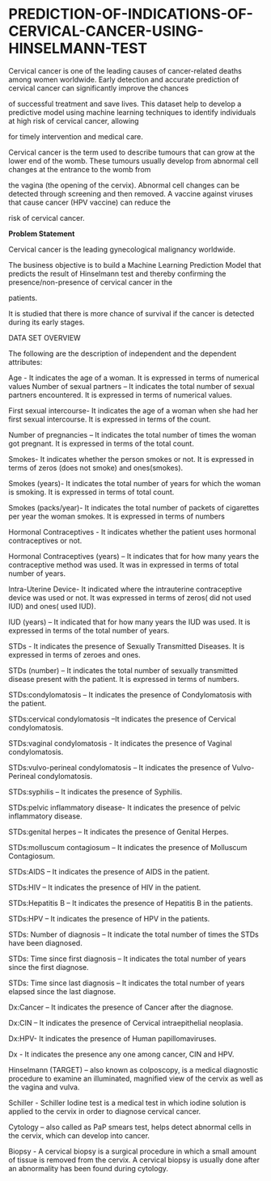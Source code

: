 # PREDICTION-OF-INDICATIONS-OF-CERVICAL-CANCER-USING-HINSELMANN-TEST

Cervical cancer is one of the leading causes of cancer-related deaths among women worldwide. Early detection and accurate prediction of cervical cancer can significantly improve the chances

of successful treatment and save lives. This dataset help to develop a predictive model using machine learning techniques to identify individuals at high risk of cervical cancer, allowing

for timely intervention and medical care.

Cervical cancer is the term used to describe tumours that can grow at the lower end of the womb. These tumours usually develop from abnormal cell changes at the entrance to the womb from 

the vagina (the opening of the cervix). Abnormal cell changes can be detected through screening and then removed. A vaccine against viruses that cause cancer (HPV vaccine) can reduce the 

risk of cervical cancer.

**Problem Statement**

Cervical cancer is the leading gynecological malignancy worldwide.

The business objective is to build a Machine Learning Prediction Model that predicts the result of Hinselmann test and thereby confirming the presence/non-presence of cervical cancer in the 

patients.

It is studied that there is more chance of survival if the cancer is detected during its early stages.


DATA SET OVERVIEW

The following are the description of independent and the dependent attributes:

Age - It indicates the age of a woman. It is expressed in terms of numerical values
Number of sexual partners – It indicates the total number of sexual partners encountered. It is expressed in terms of numerical values.

First sexual intercourse- It indicates the age of a woman when she had her first sexual intercourse. It is expressed in terms of the count.

Number of pregnancies – It indicates the total number of times the woman got pregnant. It is expressed in terms of the total count.

Smokes- It indicates whether the person smokes or not. It is expressed in terms of zeros (does not smoke) and ones(smokes).

Smokes (years)- It indicates the total number of years for which the woman is smoking. It is expressed in terms of total count.

Smokes (packs/year)- It indicates the total number of packets of cigarettes per year the woman smokes. It is expressed in terms of numbers

Hormonal Contraceptives - It indicates whether the patient uses hormonal contraceptives or not.

Hormonal Contraceptives (years) – It indicates that for how many years the contraceptive method was used. It was in expressed in terms of total number of years.

Intra-Uterine Device- It indicated where the intrauterine contraceptive device was used or not. It was expressed in terms of zeros( did not used IUD) and ones( used IUD).

IUD (years) – It indicated that for how many years the IUD was used. It is expressed in terms of the total number of years.

STDs - It indicates the presence of Sexually Transmitted Diseases. It is expressed in terms of zeroes and ones.

STDs (number) – It indicates the total number of sexually transmitted disease present with the patient. It is expressed in terms of numbers.

STDs:condylomatosis – It indicates the presence of Condylomatosis with the patient.

STDs:cervical condylomatosis –It indicates the presence of Cervical condylomatosis.

STDs:vaginal condylomatosis - It indicates the presence of Vaginal condylomatosis.

STDs:vulvo-perineal condylomatosis – It indicates the presence of Vulvo- Perineal condylomatosis.

STDs:syphilis – It indicates the presence of Syphilis.

STDs:pelvic inflammatory disease- It indicates the presence of pelvic inflammatory disease.

STDs:genital herpes – It indicates the presence of Genital Herpes.

STDs:molluscum contagiosum – It indicates the presence of Molluscum Contagiosum.

STDs:AIDS – It indicates the presence of AIDS in the patient.

STDs:HIV – It indicates the presence of HIV in the patient.

STDs:Hepatitis B – It indicates the presence of Hepatitis B in the patients.

STDs:HPV – It indicates the presence of HPV in the patients.

STDs: Number of diagnosis – It indicate the total number of times the STDs have been diagnosed.

STDs: Time since first diagnosis – It indicates the total number of years since the first diagnose.

STDs: Time since last diagnosis – It indicates the total number of years elapsed since the last diagnose.

Dx:Cancer – It indicates the presence of Cancer after the diagnose.

Dx:CIN – It indicates the presence of Cervical intraepithelial neoplasia.

Dx:HPV- It indicates the presence of Human papillomaviruses.

Dx - It indicates the presence any one among cancer, CIN and HPV.

Hinselmann (TARGET) – also known as colposcopy, is a medical diagnostic procedure to examine an illuminated, magnified view of the cervix as well as the vagina and vulva.

Schiller - Schiller Iodine test is a medical test in which iodine solution is applied to the cervix in order to diagnose cervical cancer.

Cytology – also called as PaP smears test, helps detect abnormal cells in the cervix, which can develop into cancer.

Biopsy - A cervical biopsy is a surgical procedure in which a small amount of tissue is removed from the cervix. A cervical biopsy is usually done after an abnormality has been found during cytology.
